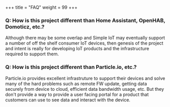 +++
title = "FAQ"
weight = 99
+++

### Q: How is this project different than Home Assistant, OpenHAB, Domoticz, etc.?

Although there may be some overlap and Simple IoT may eventually support a
number of off the shelf consumer IoT devices, then genesis of the project and
intent is really for developing IoT products and the infrastructure required to
support them.

### Q: How is this project different than Particle.io, etc.?

Particle.io provides excellent infrastruture to support their devices and solve
many of the hard problems such as remote FW update, getting data securely from
device to cloud, efficient data bandwidth usage, etc. But they don't provide a
way to provide a user facing portal for a product that customers can use to see
data and interact with the device.
